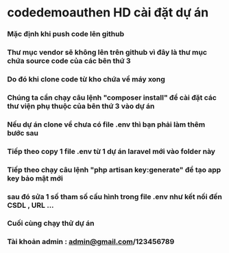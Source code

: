 # codedemoauthen HD cài đặt dự án 
### Mặc định khi push code lên github 
### Thư mục vendor sẽ không lên trên github vì đây là thư mục chứa source code của các bên thứ 3
### Do đó khi clone code từ kho chứa về máy xong
### Chúng ta cần chạy câu lệnh "composer install" để cài đặt các thư viện phụ thuộc của bên thứ 3 vào dự án 
### Nếu dự án clone về chưa có file .env thì bạn phải làm thêm bước sau 
### Tiếp theo copy 1 file .env từ 1 dự án laravel mới vào folder này
### Tiếp theo chạy câu lệnh "php artisan key:generate" để tạo app key bảo mật mới
### sau đó sửa 1 số tham số cấu hình trong file .env như kết nối đến CSDL , URL ...
### Cuối cùng chạy thử dự án 
### Tài khoản admin : admin@gmail.com/123456789
